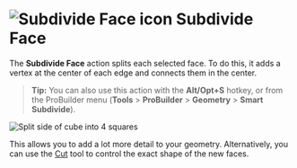 # ![Subdivide Face icon](images/icons/Face_Subdivide.png) Subdivide Face

The __Subdivide Face__ action splits each selected face. To do this, it adds a vertex at the center of each edge and connects them in the center.

> **Tip:** You can also use this action with the **Alt/Opt+S** hotkey, or from the ProBuilder menu (**Tools** > **ProBuilder** > **Geometry** > **Smart Subdivide**).

![Split side of cube into 4 squares](images/SubdivideFace_Example.png)

This allows you to add a lot more detail to your geometry. Alternatively, you can use the [Cut](cut-tool.md) tool to control the exact shape of the new faces.
